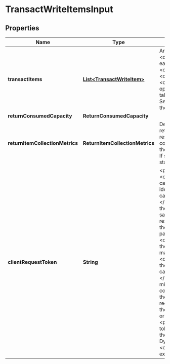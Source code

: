 

# TransactWriteItemsInput


## Properties

| Name | Type | Description | Notes |
|------------ | ------------- | ------------- | -------------|
|**transactItems** | [**List&lt;TransactWriteItem&gt;**](TransactWriteItem.md) | An ordered array of up to 100 &lt;code&gt;TransactWriteItem&lt;/code&gt; objects, each of which contains a &lt;code&gt;ConditionCheck&lt;/code&gt;, &lt;code&gt;Put&lt;/code&gt;, &lt;code&gt;Update&lt;/code&gt;, or &lt;code&gt;Delete&lt;/code&gt; object. These can operate on items in different tables, but the tables must reside in the same Amazon Web Services account and Region, and no two of them can operate on the same item.  |  |
|**returnConsumedCapacity** | **ReturnConsumedCapacity** |  |  [optional] |
|**returnItemCollectionMetrics** | **ReturnItemCollectionMetrics** | Determines whether item collection metrics are returned. If set to &lt;code&gt;SIZE&lt;/code&gt;, the response includes statistics about item collections (if any), that were modified during the operation and are returned in the response. If set to &lt;code&gt;NONE&lt;/code&gt; (the default), no statistics are returned.  |  [optional] |
|**clientRequestToken** | **String** | &lt;p&gt;Providing a &lt;code&gt;ClientRequestToken&lt;/code&gt; makes the call to &lt;code&gt;TransactWriteItems&lt;/code&gt; idempotent, meaning that multiple identical calls have the same effect as one single call.&lt;/p&gt; &lt;p&gt;Although multiple identical calls using the same client request token produce the same result on the server (no side effects), the responses to the calls might not be the same. If the &lt;code&gt;ReturnConsumedCapacity&lt;/code&gt; parameter is set, then the initial &lt;code&gt;TransactWriteItems&lt;/code&gt; call returns the amount of write capacity units consumed in making the changes. Subsequent &lt;code&gt;TransactWriteItems&lt;/code&gt; calls with the same client token return the number of read capacity units consumed in reading the item.&lt;/p&gt; &lt;p&gt;A client request token is valid for 10 minutes after the first request that uses it is completed. After 10 minutes, any request with the same client token is treated as a new request. Do not resubmit the same request with the same client token for more than 10 minutes, or the result might not be idempotent.&lt;/p&gt; &lt;p&gt;If you submit a request with the same client token but a change in other parameters within the 10-minute idempotency window, DynamoDB returns an &lt;code&gt;IdempotentParameterMismatch&lt;/code&gt; exception.&lt;/p&gt; |  [optional] |



